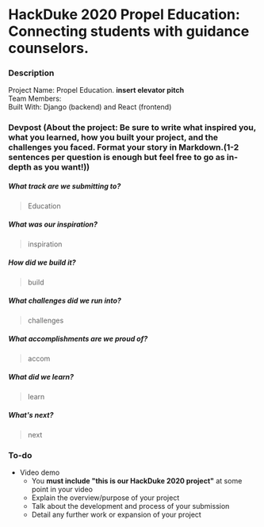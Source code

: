 # HackDuke 2020 Propel Education: Connecting students with guidance counselors. 

### Description
Project Name: Propel Education. **insert elevator pitch** <br>
Team Members: <br>
Built With: Django (backend) and React (frontend) <br>

### Devpost (About the project: Be sure to write what inspired you, what you learned, how you built your project, and the challenges you faced. Format your story in Markdown.(1-2 sentences per question is enough but feel free to go as in-depth as you want!))
##### What track are we submitting to?
> Education
##### What was our inspiration?
> inspiration
##### How did we build it?
> build
##### What challenges did we run into?
> challenges
##### What accomplishments are we proud of?
> accom
##### What did we learn?
> learn
##### What's next?
> next


### To-do
- Video demo
  - You **must include "this is our HackDuke 2020 project"** at some point in your video
  - Explain the overview/purpose of your project
  - Talk about the development and process of your submission
  - Detail any further work or expansion of your project
